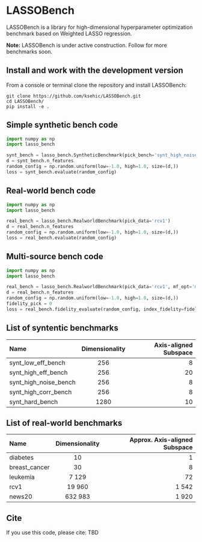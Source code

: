 # LASSOBench

LASSOBench is a library for high-dimensional hyperparameter optimization benchmark based on Weighted LASSO regression.

**Note:** LASSOBench is under active construction. Follow for more benchmarks soon.

## Install and work with the development version

From a console or terminal clone the repository and install LASSOBench:

    git clone https://github.com/ksehic/LASSOBench.git
    cd LASSOBench/
    pip install -e .

## Simple synthetic bench code

```python
import numpy as np
import lasso_bench

synt_bench = lasso_bench.SyntheticBenchmark(pick_bench='synt_high_noise_bench')
d = synt_bench.n_features
random_config = np.random.uniform(low=-1.0, high=1.0, size=(d,))
loss = synt_bench.evaluate(random_config)
```
## Real-world bench code

```python
import numpy as np
import lasso_bench

real_bench = lasso_bench.RealworldBenchmark(pick_data='rcv1')
d = real_bench.n_features
random_config = np.random.uniform(low=-1.0, high=1.0, size=(d,))
loss = real_bench.evaluate(random_config)
```
## Multi-source bench code

```python
import numpy as np
import lasso_bench

real_bench = lasso_bench.RealworldBenchmark(pick_data='rcv1', mf_opt='multi_source_bench')
d = real_bench.n_features
random_config = np.random.uniform(low=-1.0, high=1.0, size=(d,))
fidelity_pick = 0
loss = real_bench.fidelity_evaluate(random_config, index_fidelity=fidelity_pick)
```
## List of syntentic benchmarks
| Name         | Dimensionality | Axis-aligned Subspace |
| :---         |     :---:      |          ---:         |
| synt_low_eff_bench   | 256     | 8 |
| synt_high_eff_bench     | 256  | 20|
| synt_high_noise_bench| 256     | 8 |
| synt_high_corr_bench     | 256 | 8 |
| synt_hard_bench  | 1280 | 10 |
## List of real-world benchmarks
| Name         | Dimensionality | Approx. Axis-aligned Subspace |
| :---         |     :---:      |          ---:         |
| diabetes   | 10     | 1 |
| breast_cancer     | 30  | 8|
| leukemia| 7 129     | 72 |
| rcv1     | 19 960 | 1 542 |
| news20  | 632 983 | 1 920 |
## Cite

If you use this code, please cite: TBD
